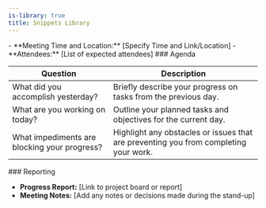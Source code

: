 ```yaml
---
is-library: true
title: Snippets Library
---
```


<snippet id="daily_standup_details">
- **Meeting Time and Location:** [Specify Time and Link/Location]
- **Attendees:** [List of expected attendees]
</snippet>

<snippet id="daily_standup_agenda">
### Agenda

| Question | Description |
|---|---|
| What did you accomplish yesterday? | Briefly describe your progress on tasks from the previous day. |
| What are you working on today? | Outline your planned tasks and objectives for the current day. |
| What impediments are blocking your progress? | Highlight any obstacles or issues that are preventing you from completing your work. |
</snippet>

<snippet id="daily_standup_reporting">
### Reporting

- **Progress Report:** [Link to project board or report]
- **Meeting Notes:** [Add any notes or decisions made during the stand-up]
</snippet>